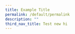 ```yaml
---
title: Example Title
permalink: /default/permalink
description: ""
third_nav_title: Test new hi
---
```



